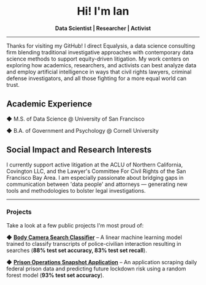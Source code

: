 <h1 align="center">Hi! I'm Ian</h1>
<p align="center">
  <strong>Data Scientist | Researcher | Activist</strong>  
</p>

---
Thanks for visiting my GitHub! I direct Equalysis, a data science consulting firm blending traditional investigative approaches with contemporary data science methods to support equity-driven litigation. My work centers on exploring how academics, researchers, and activists can best analyze data and employ artificial intelligence in ways that civil rights lawyers, criminal defense investigators, and all those fighting for a more equal world can trust. 

## **Academic Experience**

◆ M.S. of Data Science @ University of San Francisco

◆ B.A. of Government and Psychology @ Cornell University
  
## **Social Impact and Research Interests**

I currently support active litigation at the ACLU of Northern California, Covington LLC, and the Lawyer's Committee For Civil Rights of the San Francisco Bay Area. I am especially passionate about bridging gaps in communication between 'data people' and attorneys — generating new tools and methodologies to bolster legal investigations.

---
### **Projects**
Take a look at a few public projects I'm most proud of:

◆ **[Body Camera Search Classifier](https://github.com/ianduke25/bodycam_search_classifier)** – A linear machine learning model trained to classify transcripts of police-civilian interaction resulting in searches (**88% test set accuracy, 83% test set recall**).

◆ **[Prison Operations Snapshot Application](https://github.com/ianduke25/prison_operations)** – An application scraping daily federal prison data and predicting future lockdown risk using a random forest model (**93% test set accuracy**).

